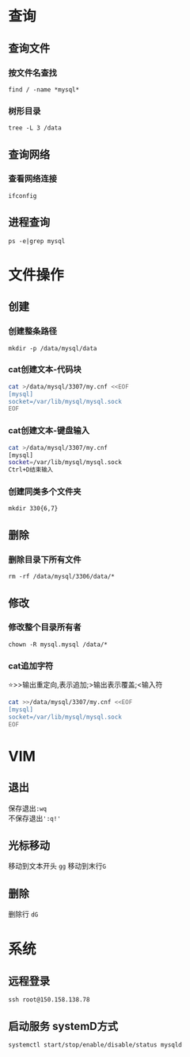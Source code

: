# 查询
## 查询文件
### 按文件名查找
`find / -name *mysql*`
### 树形目录
`tree -L 3 /data`
## 查询网络
### 查看网络连接
`ifconfig`
## 进程查询
`ps -e|grep mysql`

# 文件操作
## 创建
### 创建整条路径
`mkdir -p /data/mysql/data`
### cat创建文本-代码块
```sh
cat >/data/mysql/3307/my.cnf <<EOF
[mysql]
socket=/var/lib/mysql/mysql.sock
EOF
```
### cat创建文本-键盘输入
```sh
cat >/data/mysql/3307/my.cnf
[mysql]
socket=/var/lib/mysql/mysql.sock
Ctrl+D结束输入
```
### 创建同类多个文件夹
`mkdir 330{6,7}`
## 删除
### 删除目录下所有文件
`rm -rf /data/mysql/3306/data/*`
## 修改
### 修改整个目录所有者
`chown -R mysql.mysql /data/*`
### cat追加字符
⭐>>输出重定向,表示追加;>输出表示覆盖;<输入符
```sh
cat >>/data/mysql/3307/my.cnf <<EOF
[mysql]
socket=/var/lib/mysql/mysql.sock
EOF
```
# VIM
## 退出
保存退出`:wq`\
不保存退出`':q!'`
## 光标移动
移动到文本开头 `gg`
移动到末行`G`
## 删除
删除行 `dG`
# 系统
## 远程登录
`ssh root@150.158.138.78`
## 启动服务 systemD方式
`systemctl start/stop/enable/disable/status mysqld`